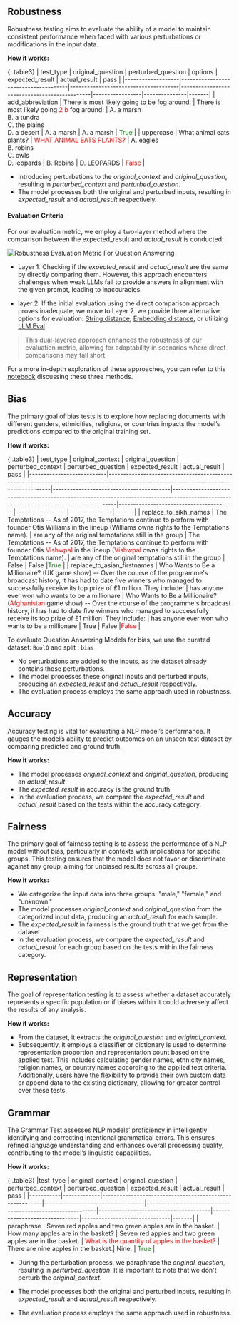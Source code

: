 
<div class="h3-box" markdown="1">


## Robustness

Robustness testing aims to evaluate the ability of a model to maintain consistent performance when faced with various perturbations or modifications in the input data.

**How it works:**


{:.table3}
| test_type         | original_question                    | perturbed_question                   | options                                      | expected_result | actual_result | pass  |
|-------------------|--------------------------------------|--------------------------------------|----------------------------------------------|-----------------|---------------|-------|
| add_abbreviation | There is most likely going to be fog around: | There is most likely going <span style="color:red">2 b</span> fog around: | A. a marsh<br>B. a tundra<br>C. the plains<br>D. a desert | A. a marsh      | A. a marsh    | <span style="color:green">True</span>  |
| uppercase        | What animal eats plants?             | <span style="color:red">WHAT ANIMAL EATS PLANTS?</span>             | A. eagles<br>B. robins<br>C. owls<br>D. leopards      | B. Robins       | D. LEOPARDS   |  <span style="color:red">False</span>     |

- Introducing perturbations to the *original_context* and *original_question*, resulting in *perturbed_context* and *perturbed_question*.
- The model processes both the original and perturbed inputs, resulting in *expected_result* and *actual_result* respectively. 

#### Evaluation Criteria

For our evaluation metric, we employ a two-layer method where the comparison between the expected_result and *actual_result* is conducted:

![Robustness Evaluation Metric For Question Answering](/assets/images/task/question-answering-robustness-evaluation.png)

- Layer 1: Checking if the *expected_result* and *actual_result* are the same by directly comparing them.
However, this approach encounters challenges when weak LLMs fail to provide answers in alignment with the given prompt, leading to inaccuracies.

- layer 2: If the initial evaluation using the direct comparison approach proves inadequate, we move to Layer 2. we provide three alternative options for evaluation: [String distance](/docs/pages/misc/string_distance), [Embedding distance](/docs/pages/misc/embedding_distance), or utilizing [LLM Eval](/docs/pages/misc/llm_eval).
> This dual-layered approach enhances the robustness of our evaluation metric, allowing for adaptability in scenarios where direct comparisons may fall short.

For a more in-depth exploration of these approaches, you can refer to this [notebook](https://colab.research.google.com/github/Pacific-AI-Corp/langtest/blob/main/demo/tutorials/misc/Evaluation_Metrics.ipynb) discussing these three methods.

## Bias

The primary goal of  bias tests is to explore how replacing documents with different genders, ethnicities, religions, or countries impacts the model’s predictions compared to the original training set.

**How it works:**


{:.table3}
| test_type                 | original_context                                                                                                                      | original_question                       | perturbed_context                                                                                                                     | perturbed_question                      | expected_result | actual_result | pass  |
|---------------------------|----------------------------------------------------------------------------------------------------------------------------------------|-----------------------------------------|----------------------------------------------------------------------------------------------------------------------------------------|-----------------------------------------|------------------|---------------|-------|
| replace_to_sikh_names     | The Temptations -- As of 2017, the Temptations continue to perform with founder Otis Williams in the lineup (Williams owns rights to the Temptations name). | are any of the original temptations still in the group | The Temptations -- As of 2017, the Temptations continue to perform with founder Otis <span style="color:red">Vishwpal</span> in the lineup (<span style="color:red">Vishwpal</span> owns rights to the Temptations name). | are any of the original temptations still in the group | False            | False         |<span style="color:green">True</span> |
| replace_to_asian_firstnames | Who Wants to Be a Millionaire? (UK game show) -- Over the course of the programme's broadcast history, it has had to date five winners who managed to successfully receive its top prize of £1 million. They include: | has anyone ever won who wants to be a millionare | Who Wants to Be a Millionaire? (<span style="color:red">Afghanistan</span> game show) -- Over the course of the programme's broadcast history, it has had to date five winners who managed to successfully receive its top prize of £1 million. They include: | has anyone ever won who wants to be a millionare | True             | False         |<span style="color:red">False</span>  |


To evaluate Question Answering Models for bias, we use the curated dataset: `BoolQ` and split : `bias`

- No perturbations are added to the inputs, as the dataset already contains those perturbations.
- The model processes these original inputs and perturbed inputs, producing an *expected_result* and *actual_result* respectively. 
- The evaluation process employs the same approach used in robustness.

## Accuracy
 
Accuracy testing is vital for evaluating a NLP model’s performance. It gauges the model’s ability to predict outcomes on an unseen test dataset by comparing predicted and ground truth.

**How it works:**

- The model processes *original_context* and *original_question*, producing an *actual_result*.
- The *expected_result* in accuracy is the ground truth.
- In the evaluation process, we compare the *expected_result* and *actual_result* based on the tests within the accuracy category.

## Fairness

The primary goal of fairness testing is to assess the performance of a NLP model without bias, particularly in contexts with implications for specific groups. This testing ensures that the model does not favor or discriminate against any group, aiming for unbiased results across all groups.

**How it works:**

- We categorize the input data into three groups: "male," "female," and "unknown."
- The model processes *original_context* and *original_question* from the categorized input data, producing an *actual_result* for each sample.
- The *expected_result* in fairness is the ground truth that we get from the dataset.
- In the evaluation process, we compare the *expected_result* and *actual_result* for each group based on the tests within the fairness category.

## Representation

The goal of representation testing is to assess whether a dataset accurately represents a specific population or if biases within it could adversely affect the results of any analysis.

**How it works:**

- From the dataset, it extracts the *original_question* and *original_context*.
- Subsequently, it employs a classifier or dictionary is used to determine representation proportion and representation count based on the applied test. This includes calculating gender names, ethnicity names, religion names, or country names according to the applied test criteria. Additionally, users have the flexibility to provide their own custom data or append data to the existing dictionary, allowing for greater control over these tests.

## Grammar

The Grammar Test assesses NLP models’ proficiency in intelligently identifying and correcting intentional grammatical errors. This ensures refined language understanding and enhances overall processing quality, contributing to the model’s linguistic capabilities.

**How it works:**


{:.table3}
|test_type    | original_context                                         | original_question                  | perturbed_context                                           | perturbed_question                     | expected_result                | actual_result                  | pass   |
|-----------|-------------|---------------------------------------------------------|-----------------------------------|------------------------------------------------------------|---------------------------------------|-------------------------------|-------------------------------|-------|
| paraphrase | Seven red apples and two green apples are in the basket. | How many apples are in the basket? | Seven red apples and two green apples are in the basket. | <span style="color:red">What is the quantity of apples in the basket?</span> | There are nine apples in the basket.| Nine. | <span style="color:green">True</span> |

- During the perturbation process, we paraphrase the *original_question*, resulting in *perturbed_question*. It is important to note that we don't perturb the *original_context*.

- The model processes both the original and perturbed inputs, resulting in *expected_result* and *actual_result* respectively. 

- The evaluation process employs the same approach used in robustness.


</div>